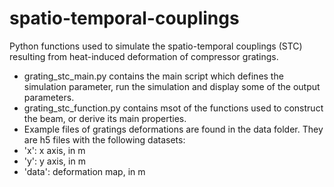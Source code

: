 # spatio-temporal-couplings
Python functions used to simulate the spatio-temporal couplings (STC) resulting from heat-induced deformation of compressor gratings.

* grating_stc_main.py contains the main script which defines the simulation parameter, run the simulation and display some of the output parameters.
* grating_stc_function.py contains msot of the functions used to construct the beam, or derive its main properties.
* Example files of gratings deformations are found in the data folder. They are h5 files with the following datasets:
 * 'x': x axis, in m
 * 'y': y axis, in m
 * 'data': deformation map, in m
